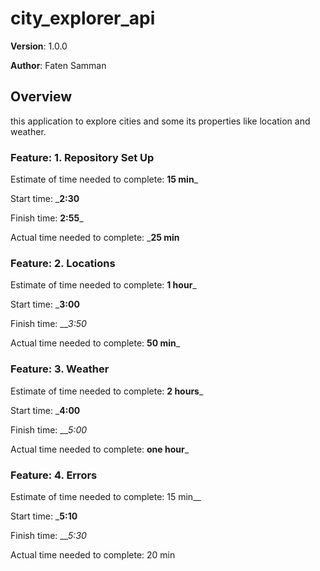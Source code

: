 # city_explorer_api
**Version**: 1.0.0 

**Author**: Faten Samman

## Overview
 this application to explore cities and some its properties like location and weather.


### Feature: 1. Repository Set Up

Estimate of time needed to complete: __15 min___

Start time: ___2:30__

Finish time: __2:55___

Actual time needed to complete: ___25 min__

### Feature: 2. Locations

Estimate of time needed to complete: __1 hour___

Start time: ___3:00__

Finish time: ___3:50_

Actual time needed to complete: __50 min___

### Feature: 3. Weather

Estimate of time needed to complete: __2 hours___

Start time: ___4:00__

Finish time: ___5:00_

Actual time needed to complete: __one hour___

### Feature: 4.  Errors

Estimate of time needed to complete: 15 min__

Start time: ___5:10__

Finish time: ___5:30_

Actual time needed to complete: 20 min

